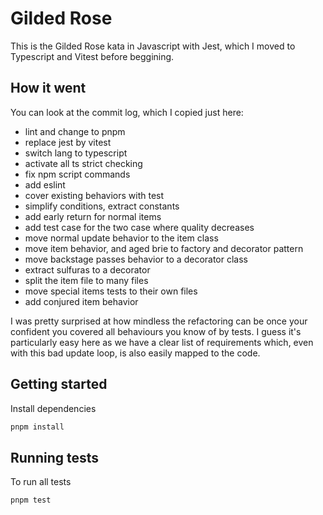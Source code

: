 # Gilded Rose

This is the Gilded Rose kata in Javascript with Jest, which I moved to Typescript and Vitest before beggining.

## How it went

You can look at the commit log, which I copied just here:

- lint and change to pnpm
- replace jest by vitest
- switch lang to typescript
- activate all ts strict checking
- fix npm script commands
- add eslint
- cover existing behaviors with test
- simplify conditions, extract constants
- add early return for normal items
- add test case for the two case where quality decreases
- move normal update behavior to the item class
- move item behavior, and aged brie to factory and decorator pattern
- move backstage passes behavior to a decorator class
- extract sulfuras to a decorator
- split the item file to many files
- move special items tests to their own files
- add conjured item behavior

I was pretty surprised at how mindless the refactoring can be once your confident you covered all behaviours you know of by tests. I guess it's particularly easy here as we have a clear list of requirements which, even with this bad update loop, is also easily mapped to the code.

## Getting started

Install dependencies

```sh
pnpm install
```

## Running tests

To run all tests

```sh
pnpm test
```
